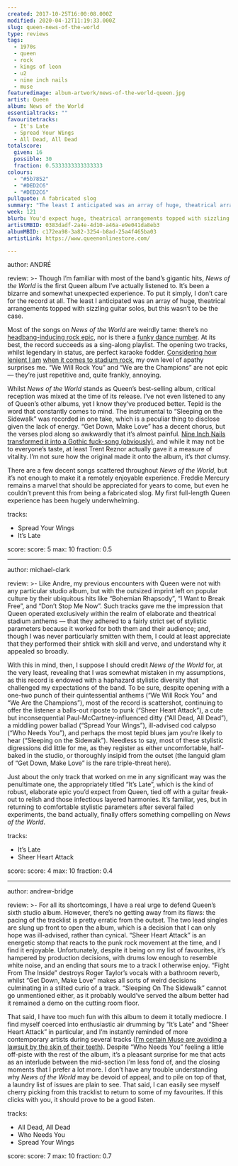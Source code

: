 ```yaml
---
created: 2017-10-25T16:00:08.000Z
modified: 2020-04-12T11:19:33.000Z
slug: queen-news-of-the-world
type: reviews
tags:
  - 1970s
  - queen
  - rock
  - kings of leon
  - u2
  - nine inch nails
  - muse
featuredimage: album-artwork/news-of-the-world-queen.jpg
artist: Queen
album: News of the World
essentialtracks: ""
favouritetracks:
  - It's Late
  - Spread Your Wings
  - All Dead, All Dead
totalscore:
  given: 16
  possible: 30
  fraction: 0.5333333333333333
colours:
  - "#5b7852"
  - "#DED2C6"
  - "#DED2C6"
pullquote: A fabricated slog
summary: "The least I anticipated was an array of huge, theatrical arrangements topped with sizzling guitar solos, but this wasn’t to be the case. Most of the songs on News of the World are weirdly tame: there’s no headbang-inducing rock epic, nor is there a funky dance number."
week: 121
blurb: You'd expect huge, theatrical arrangements topped with sizzling guitar solos, but this wasn’t to be. Most of the songs on News of the World are weirdly tame.
artistMBID: 0383dadf-2a4e-4d10-a46a-e9e041da8eb3
albumMBID: c172ea98-3a82-3254-b8ad-25a4f465ba03
artistLink: https://www.queenonlinestore.com/

---
```


author: ANDRÉ

review: >-
  Though I’m familiar with most of the band’s gigantic hits, *News of the World* is the first Queen album I’ve actually listened to. It’s been a bizarre and somewhat unexpected experience. To put it simply, I don’t care for the record at all. The least I anticipated was an array of huge, theatrical arrangements topped with sizzling guitar solos, but this wasn’t to be the case. 
  
  Most of the songs on *News of the World* are weirdly tame: there’s no [headbang-inducing rock epic](https://www.youtube.com/watch?v=fJ9rUzIMcZQ), nor is there a [funky dance number](https://www.youtube.com/watch?v=rY0WxgSXdEE). At its best, the record succeeds as a sing-along playlist. The opening two tracks, whilst legendary in status, are perfect karaoke fodder. [Considering how lenient I am](/reviews/kings-of-leon-because-of-the-times/) [when it comes to stadium rock](/reviews/u2-the-joshua-tree/), my own level of apathy surprises me. “We Will Rock You” and “We are the Champions” are not epic — they’re just repetitive and, quite frankly, annoying.

  Whilst *News of the World* stands as Queen’s best-selling album, critical reception was mixed at the time of its release. I’ve not even listened to any of Queen’s other albums, yet I know they’ve produced better. Tepid is the word that constantly comes to mind. The instrumental to “Sleeping on the Sidewalk” was recorded in one take, which is a peculiar thing to disclose given the lack of energy. “Get Down, Make Love” has a decent chorus, but the verses plod along so awkwardly that it’s almost painful. [Nine Inch Nails transformed it into a Gothic fuck-song (obviously)](https://www.youtube.com/watch?v=-pB7LeVB8bw), and while it may not be to everyone’s taste, at least Trent Reznor actually gave it a measure of vitality. I’m not sure how the original made it onto the album, it’s *that* clumsy.
  
   There are a few decent songs scattered throughout *News of the World*, but it’s not enough to make it a remotely enjoyable experience. Freddie Mercury remains a marvel that should be appreciated for years to come, but even he couldn’t prevent this from being a fabricated slog. My first full-length Queen experience has been hugely underwhelming.

tracks:
  - Spread Your Wings
  - ­­It’s Late

score:
  score: 5
  max: 10
  fraction: 0.5

---
author: michael-clark

review: >-
  Like Andre, my previous encounters with Queen were not with any particular studio album, but with the outsized imprint left on popular culture by their ubiquitous hits like “Bohemian Rhapsody”, “I Want to Break Free”, and “Don’t Stop Me Now”. Such tracks gave me the impression that Queen operated exclusively within the realm of elaborate and theatrical stadium anthems — that they adhered to a fairly strict set of stylistic parameters because it worked for both them and their audience; and, though I was never particularly smitten with them, I could at least appreciate that they performed their shtick with skill and verve, and understand why it appealed so broadly. 
  
  With this in mind, then, I suppose I should credit *News of the World* for, at the very least, revealing that I was somewhat mistaken in my assumptions, as this record is endowed with a haphazard stylistic diversity that challenged my expectations of the band. To be sure, despite opening with a one-two punch of their quintessential anthems (“We Will Rock You” and “We Are the Champions”), most of the record is scattershot, continuing to offer the listener a balls-out riposte to punk (“Sheer Heart Attack”), a cute but inconsequential Paul-McCartney-influenced ditty (“All Dead, All Dead”), a middling power ballad (“Spread Your Wings”), ill-advised cod calypso (“Who Needs You”), and perhaps the most tepid blues jam you’re likely to hear (“Sleeping on the Sidewalk”). Needless to say, most of these stylistic digressions did little for me, as they register as either uncomfortable, half-baked in the studio, or thoroughly insipid from the outset (the languid glam of “Get Down, Make Love” is the rare triple-threat here). 
  
  Just about the only track that worked on me in any significant way was the penultimate one, the appropriately titled “It’s Late”, which is the kind of robust, elaborate epic you’d expect from Queen, tied off with a guitar freak-out to relish and those infectious layered harmonies. It’s familiar, yes, but in returning to comfortable stylistic parameters after several failed experiments, the band actually, finally offers something compelling on *News of the World*.

tracks:
  - It’s Late
  - ­­Sheer Heart Attack

score:
  score: 4
  max: 10
  fraction: 0.4

---
author: andrew-bridge

review: >-
  For all its shortcomings, I have a real urge to defend Queen’s sixth studio album. However, there’s no getting away from its flaws: the pacing of the tracklist is pretty erratic from the outset. The two lead singles are slung up front to open the album, which is a decision that I can only hope was ill-advised, rather than cynical. “Sheer Heart Attack” is an energetic stomp that reacts to the punk rock movement at the time, and I find it enjoyable. Unfortunately, despite it being on my list of favourites, it’s hampered by production decisions, with drums low enough to resemble white noise, and an ending that sours me to a track I otherwise enjoy. “Fight From The Inside” destroys Roger Taylor’s vocals with a bathroom reverb, whilst “Get Down, Make Love” makes all sorts of weird decisions culminating in a stilted curio of a track. “Sleeping On The Sidewalk” cannot go unmentioned either, as it probably would’ve served the album better had it remained a demo on the cutting room floor. 
  
  That said, I have too much fun with this album to deem it totally mediocre. I find myself coerced into enthusiastic air drumming by “It’s Late” and “Sheer Heart Attack” in particular, and I’m instantly reminded of more contemporary artists during several tracks ([I’m certain Muse are avoiding a lawsuit by the skin of their teeth](/reviews/muse-drones/)). Despite “Who Needs You” feeling a little off-piste with the rest of the album, it’s a pleasant surprise for me that acts as an interlude between the mid-section I’m less fond of, and the closing moments that I prefer a lot more. I don’t have any trouble understanding why *News of the World* may be devoid of appeal, and to pile on top of that, a laundry list of issues are plain to see. That said, I can easily see myself cherry picking from this tracklist to return to some of my favourites. If this clicks with you, it should prove to be a good listen.

tracks:
  - All Dead, All Dead
  - ­­Who Needs You
  - ­­Spread Your Wings

score:
  score: 7
  max: 10
  fraction: 0.7
